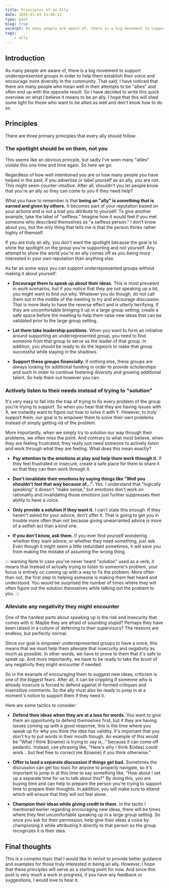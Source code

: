 ```yaml
---
title: Principles of an Ally
date: 2019-01-03 13:46:12
type: post
blog: true
excerpt: As many people are aware of, there is a big movement to support underrepresented groups in order to help them establish their voice and encourage more diversity in the community. That said, I have noticed that there are many people who mean well in their attempts to be "allies" and often end up with the opposite result.
tags:
    - ally
---
```


## Introduction

As many people are aware of, there is a big movement to support underrepresented groups in order to help them establish their voice and encourage more diversity in the community. That said, I have noticed that there are many people who mean well in their attempts to be "allies" and often end up with the opposite result. So I have decided to write this quick overview on what I believe it means to be an ally. I hope that this will shed some light for those who want to be allies as well and don't know how to do so.

## Principles

There are three primary principles that every ally should follow:

### The spotlight should be on them, not you

This seems like an obvious princple, but sadly I've seen many "allies" violate this one time and time again. So here we go:

Regardless of how well intentioned you are or how many people you have helped in the past, if you advertise or label yourself as an ally, you are not. This might seem counter-intuitive. After all, shouldn't you let people know that you're an ally so they can come to you if they need help? 

What you have to remember is that **being an "ally" is something that is earned and given by others.** It becomes part of your reputation based on your actions and is not a trait you attribute to yourself. To give another example, take the label of "selfless." Imagine how it would feel if you met someone who described themselves as "a selfless person." I don't know about you, but the only thing that tells me is that the person thinks rather highly of themself.

If you are truly an ally, you don't want the spotlight because the goal is to shine the spotlight on the group you're supporting and not yourself. Any attempt to show the world you're an ally comes off as you being more interested in your own reputation than anything else.

As far as some ways you can support underrepresented groups without making it about yourself:

- **Encourage them to speak up about their ideas.** This is most prevalent in work scenarios, but if you notice that they are not speaking up a lot, you might want to find out why. Whatever you do though, do not call them out in the middle of the meeting to try and encourage discussion. That is more likely to have the reverse effect and is utterly terrifying. If they are uncomfortable bringing it up in a large group setting, create a safe space before the meeting to help them raise new ideas that can be validated prior to the large group setting.

- **Let them take leadership positions.** When you want to form an initiative around supporting an underrepresented group, you need to find someone from that group to serve as the leader of that group. In addition, you should be ready to do the legwork to make that group successful while staying in the shadows. 

- **Support these groups financially.** If nothing else, these groups are always looking for additional funding in order to provide scholarships and such in order to continue fostering diversity and growing additional talent. So help them out however you can.

### Actively listen to their needs instead of trying to "solution"

It's very easy to fall into the trap of trying to fix every problem of the group you're trying to support. So when you hear that they are having issues with X, we instantly want to figure out how to solve it with Y. However, to truly support them, our goal is to empower them to solve their own problems instead of simply getting rid of the problem.

More importantly, when we simply try to solution our way through their problems, we often miss the point. And contrary to what most believe, when they are feeling frustrated, they really just need someone to actively listen and work through what they are feeling. What does this mean exactly?

- **Pay attention to the emotions at play and help them work through it.** If they feel frustrated or insecure, create a safe place for them to share it so that they can then work through it.

- **Don't invalidate their emotions by saying things like "Well you shouldn't feel that way because of...".** Yes. I understand that "logically speaking" it doesn't "make sense," but emotions don't work on rationality and invalidating those emotions just further suppresses their ability to have a voice. 

- **Only provide a solution if they want it.** I can't state this enough. If they haven't asked for your advice, don't offer it. That is going to get you in trouble more often than not because giving unwarranted advice is more of a selfish act than a kind one.

- **If you don't know, ask them.** If you ever find yourself wondering whether they want advice, or whether they need something, just ask. Even though it might seem a little redundant sometimes, it will save you from making the mistake of assuming the wrong thing.

::: warning Note
In case you've never heard "solution" used as a verb, it means that instead of actually trying to listen to someone's problem, your focus is entirely on coming up with a way to fix the problem. More often than not, the first step to helping someone is making them feel heard and understood. You would be surprised the number of times where they will often figure out the solution themselves while talking out the problem to you.
:::

### Alleviate any negativity they might encounter

One of the hardest parts about speaking up is the risk and insecurity that comes with it. Maybe they are afraid of sounding stupid? Perhaps they have been raised in a culture of deferring to their supervisors? The reasons are endless, but perfectly normal.

Since our goal is empower underrepresented groups to have a voice, this means that we must help them alleviate that insecurity and negativity as much as possible. In other words, we have to prove to them that it's safe to speak up. And more importantly, we have to be ready to take the brunt of any negativity they might encounter if needed.

So in the example of encouraging them to suggest new ideas, criticism is one of the biggest fears. After all, it can be crippling if someone who is already insecure is forced to defend against ill-formed critiques and insensitive comments. So the ally must also be ready to jump in at a moment's notice to support them if they need it. 

Here are some tactics to consider:

- **Defend their ideas when they are at a loss for words.** You want to give them an opportunity to defend themselves first, but if they are having issues coming up with a good response, this is the time where you speak up for why you think the idea has validity. It's important that you don't try to put words in their mouth though. An example of this would be "What I think ${name} is trying to say is..." because it can come off pedantic. Instead, use phrasing like, "Here's why I think ${idea} could work... but feel free to correct me ${name} if you think otherwise."

- **Offer to lead a separate discussion if things get bad.** Sometimes the discussion can get too toxic for anyone to properly navigate, so it's important to jump in at this time to say something like, "How about I set up a separate time for us to talk about this?" By doing this, you are buying time and can help to prepare the person you're trying to support time to prepare their thoughts. In addition, you will make sure to attend which will ensure that they will not feel alone.

- **Champion their ideas while giving credit to them.** In the tactic I mentioned earlier regarding encouraging new ideas, there will be times where they feel uncomfortable speaking up in a large group setting. So once you ask for their permission, help give their ideas a voice by championing it while attributing it directly to that person so the group recognizes it is their idea.

## Final thoughts

This is a complex topic that I would like to revisit to provide better guidance and examples for those truly interested in being an ally. However, I hope that these principles will serve as a starting point for now. And since this post is very much a work in progress, if you have any feedback or suggestions, I would love to hear it.
